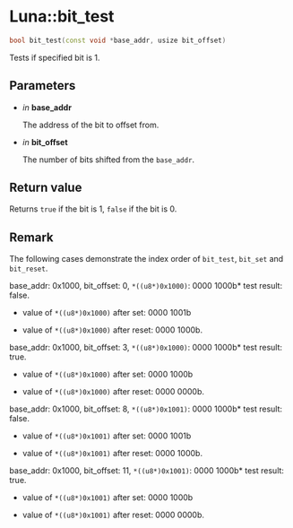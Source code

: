 # Luna::bit_test

```c++
bool bit_test(const void *base_addr, usize bit_offset)
```

Tests if specified bit is 1. 



## Parameters
* *in* **base_addr**

    The address of the bit to offset from. 

* *in* **bit_offset**

    The number of bits shifted from the `base_addr`. 

## Return value
Returns `true` if the bit is 1, `false` if the bit is 0. 

## Remark
The following cases demonstrate the index order of `bit_test`, `bit_set` and `bit_reset`.


base_addr: 0x1000, bit_offset: 0, `*((u8*)0x1000)`: 0000 1000b* test result: false.

* value of `*((u8*)0x1000)` after set: 0000 1001b

* value of `*((u8*)0x1000)` after reset: 0000 1000b.

base_addr: 0x1000, bit_offset: 3, `*((u8*)0x1000)`: 0000 1000b* test result: true.

* value of `*((u8*)0x1000)` after set: 0000 1000b

* value of `*((u8*)0x1000)` after reset: 0000 0000b.

base_addr: 0x1000, bit_offset: 8, `*((u8*)0x1001)`: 0000 1000b* test result: false.

* value of `*((u8*)0x1001)` after set: 0000 1001b

* value of `*((u8*)0x1001)` after reset: 0000 1000b.

base_addr: 0x1000, bit_offset: 11, `*((u8*)0x1001)`: 0000 1000b* test result: true.

* value of `*((u8*)0x1001)` after set: 0000 1000b

* value of `*((u8*)0x1001)` after reset: 0000 0000b. 

